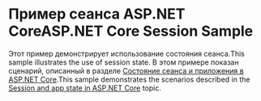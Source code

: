 # <a name="aspnet-core-session-sample"></a><span data-ttu-id="25017-101">Пример сеанса ASP.NET Core</span><span class="sxs-lookup"><span data-stu-id="25017-101">ASP.NET Core Session Sample</span></span>

<span data-ttu-id="25017-102">Этот пример демонстрирует использование состояния сеанса.</span><span class="sxs-lookup"><span data-stu-id="25017-102">This sample illustrates the use of session state.</span></span> <span data-ttu-id="25017-103">В этом примере показан сценарий, описанный в разделе [Состояние сеанса и приложения в ASP.NET Core](https://docs.microsoft.com/aspnet/core/fundamentals/app-state).</span><span class="sxs-lookup"><span data-stu-id="25017-103">This sample demonstrates the scenarios described in the [Session and app state in ASP.NET Core](https://docs.microsoft.com/aspnet/core/fundamentals/app-state) topic.</span></span>
